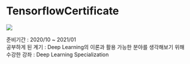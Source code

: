 # TensorflowCertificate

<img src="https://github.com/radiantprism/TensorflowCertificate/blob/master/tensorflowcertificate.PNG">

준비기간 : 2020/10 ~ 2021/01  
공부하게 된 계기 : Deep Learning의 이론과 활용 가능한 분야를 생각해보기 위해  
수강한 강좌 : Deep Learning Specialization  
